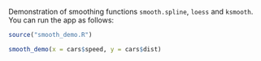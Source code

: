 Demonstration of smoothing functions `smooth.spline`, `loess` and `ksmooth`. You can run the app as follows:

``` r
source("smooth_demo.R")

smooth_demo(x = cars$speed, y = cars$dist)
```
